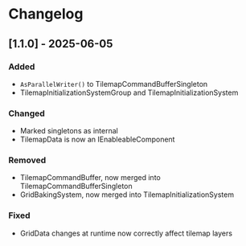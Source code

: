 # Changelog
## [1.1.0] - 2025-06-05

### Added
* `AsParallelWriter()` to TilemapCommandBufferSingleton
* TilemapInitializationSystemGroup and TilemapInitializationSystem

### Changed
* Marked singletons as internal
* TilemapData is now an IEnableableComponent

### Removed
* TilemapCommandBuffer, now merged into TilemapCommandBufferSingleton
* GridBakingSystem, now merged into TilemapInitializationSystem

### Fixed
* GridData changes at runtime now correctly affect tilemap layers